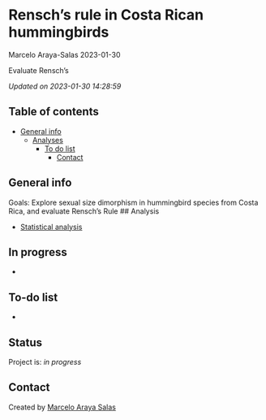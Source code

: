 Rensch’s rule in Costa Rican hummingbirds
================
Marcelo Araya-Salas
2023-01-30

<!-- Short Description  -->

Evaluate Rensch’s

*Updated on 2023-01-30 14:28:59*

<!-- README.md is generated from README.Rmd. Please edit that file -->

## Table of contents

- [General info](#general-info)
  - [Analyses](#Analyses)
    - [To do list](#to-do-list)
      - [Contact](#contact)

## General info

Goals: Explore sexual size dimorphism in hummingbird species from Costa
Rica, and evaluate Rensch’s Rule \## Analysis

- [Statistical analysis](https://rpubs.com/marcelo-araya-salas/996924)

## In progress

- 

## To-do list

- 

## Status

Project is: *in progress*

## Contact

Created by [Marcelo Araya Salas](marceloarayasalas.weebly.com/)
